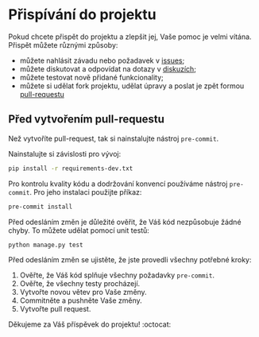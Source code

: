 # Přispívání do projektu

Pokud chcete přispět do projektu a zlepšit jej, Vaše pomoc je velmi vítána. Přispět můžete různými způsoby:

* můžete nahlásit závadu nebo požadavek v [issues](https://github.com/svjis/svjis2/issues);
* můžete diskutovat a odpovídat na dotazy v [diskuzích](https://github.com/orgs/svjis/discussions);
* můžete testovat nově přidané funkcionality;
* můžete si udělat fork projektu, udělat úpravy a poslat je zpět formou [pull-requestu](https://github.com/svjis/svjis2/pulls)


## Před vytvořením pull-requestu

Než vytvoříte pull-request, tak si nainstalujte nástroj `pre-commit`.

Nainstalujte si závislosti pro vývoj:

```bash
pip install -r requirements-dev.txt
```

Pro kontrolu kvality kódu a dodržování konvencí používáme nástroj `pre-commit`. Pro jeho instalaci použijte příkaz:

```bash
pre-commit install
```

Před odesláním změn je důležité ověřit, že Váš kód nezpůsobuje žádné chyby. To můžete udělat pomocí unit testů:

```bash
python manage.py test
```

Před odesláním změn se ujistěte, že jste provedli všechny potřebné kroky:

1. Ověřte, že Váš kód splňuje všechny požadavky `pre-commit`.
1. Ověřte, že všechny testy procházejí.
1. Vytvořte novou větev pro Vaše změny.
1. Commitněte a pushněte Vaše změny.
1. Vytvořte pull request.


Děkujeme za Váš příspěvek do projektu! :octocat:
